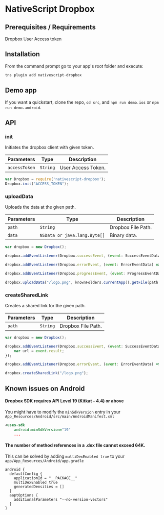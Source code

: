 # NativeScript Dropbox

## Prerequisites / Requirements
Dropbox User Access token

## Installation
From the command prompt go to your app's root folder and execute:

```javascript
tns plugin add nativescript-dropbox
```

## Demo app
If you want a quickstart, clone the repo, `cd src`, and `npm run demo.ios` or `npm run demo.android`.

## API

### init
Initiates the dropbox client with given token.

| Parameters | Type | Description |
| ---  | --- | --- |
| `accessToken` | `String` | User Access Token. |

```js
var Dropbox = require('nativescript-dropbox');
Dropbox.init("ACCESS_TOKEN");
```

### uploadData
Uploads the data at the given path.

| Parameters | Type | Description |
| ---  | --- | --- |
| `path` | `String` | Dropbox File Path. |
| `data` | `NSData or java.lang.Byte[]` | Binary data. |

```js
var dropbox = new Dropbox();

dropbox.addEventListener(Dropbox.successEvent, (event: SuccessEventData) => { ... });

dropbox.addEventListener(Dropbox.errorEvent, (event: ErrorEventData) => { ... });

dropbox.addEventListener(Dropbox.progressEvent, (event: ProgressEventData) => { ... });

dropbox.uploadData("/logo.png", knownFolders.currentApp().getFile(path.join("images", "logo.png")).readSync());
```

### createSharedLink
Creates a shared link for the given path.

| Parameters | Type | Description |
| ---  | --- | --- |
| `path` | `String` | Dropbox File Path. |

```js
var dropbox = new Dropbox();

dropbox.addEventListener(Dropbox.successEvent, (event: SuccessEventData) => { 
    var url = event.result;
});

dropbox.addEventListener(Dropbox.errorEvent, (event: ErrorEventData) => { ... });

dropbox.createSharedLink("/logo.png");
```
## Known issues on Android

#### Dropbox SDK requires API Level 19 (Kitkat - 4.4) or above
You might have to modify the `minSdkVersion` entry in your `App_Resources/Android/src/main/AndroidManifest.xml` 

```xml
<uses-sdk
	android:minSdkVersion="19"
	...
```

#### The number of method references in a .dex file cannot exceed 64K.

This can be solved by adding `multiDexEnabled true` to your `app/App_Resources/Android/app.gradle`

```
android {  
  defaultConfig {  
    applicationId = "__PACKAGE__"  
    multiDexEnabled true
    generatedDensities = []
  }  
  aaptOptions {  
    additionalParameters "--no-version-vectors"  
  }  
}
```